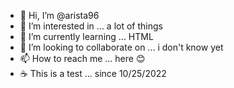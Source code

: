 - 👋 Hi, I’m @arista96
- 👀 I’m interested in ... a lot of things
- 🌱 I’m currently learning ... HTML
- 💞️ I’m looking to collaborate on ... i don't know yet
- 📫 How to reach me ... here 😊
- ☕ This is a test ... since 10/25/2022

<!---
arista96/arista96 is a ✨ special ✨ repository because its `README.md` (this file) appears on your GitHub profile.
You can click the Preview link to take a look at your changes.
--->
